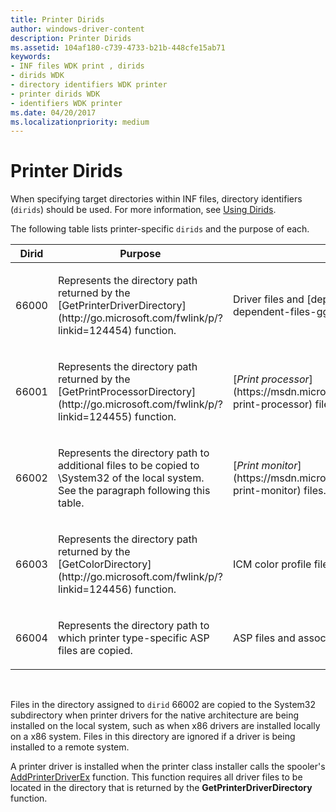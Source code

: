 ```yaml
---
title: Printer Dirids
author: windows-driver-content
description: Printer Dirids
ms.assetid: 104af180-c739-4733-b21b-448cfe15ab71
keywords:
- INF files WDK print , dirids
- dirids WDK
- directory identifiers WDK printer
- printer dirids WDK
- identifiers WDK printer
ms.date: 04/20/2017
ms.localizationpriority: medium
---
```


# Printer Dirids





When specifying target directories within INF files, directory identifiers (`dirids`) should be used. For more information, see [Using Dirids](https://msdn.microsoft.com/library/windows/hardware/ff553598).

The following table lists printer-specific `dirids` and the purpose of each.

<table>
<colgroup>
<col width="33%" />
<col width="33%" />
<col width="33%" />
</colgroup>
<thead>
<tr class="header">
<th>Dirid</th>
<th>Purpose</th>
<th>Directory Contents</th>
</tr>
</thead>
<tbody>
<tr class="odd">
<td><p>66000</p></td>
<td><p>Represents the directory path returned by the [GetPrinterDriverDirectory](http://go.microsoft.com/fwlink/p/?linkid=124454) function.</p></td>
<td><p>Driver files and [dependent files](printer-inf-file-entries.md#ddk-dependent-files-gg).</p></td>
</tr>
<tr class="even">
<td><p>66001</p></td>
<td><p>Represents the directory path returned by the [GetPrintProcessorDirectory](http://go.microsoft.com/fwlink/p/?linkid=124455) function.</p></td>
<td><p>[<em>Print processor</em>](https://msdn.microsoft.com/library/windows/hardware/ff556325#wdkgloss-print-processor) files.</p></td>
</tr>
<tr class="odd">
<td><p>66002</p></td>
<td><p>Represents the directory path to additional files to be copied to \System32 of the local system. See the paragraph following this table.</p></td>
<td><p>[<em>Print monitor</em>](https://msdn.microsoft.com/library/windows/hardware/ff556325#wdkgloss-print-monitor) files.</p></td>
</tr>
<tr class="even">
<td><p>66003</p></td>
<td><p>Represents the directory path returned by the [GetColorDirectory](http://go.microsoft.com/fwlink/p/?linkid=124456) function.</p></td>
<td><p>ICM color profile files.</p></td>
</tr>
<tr class="odd">
<td><p>66004</p></td>
<td><p>Represents the directory path to which printer type-specific ASP files are copied.</p></td>
<td><p>ASP files and associated files.</p></td>
</tr>
</tbody>
</table>

 

Files in the directory assigned to `dirid` 66002 are copied to the System32 subdirectory when printer drivers for the native architecture are being installed on the local system, such as when x86 drivers are installed locally on a x86 system. Files in this directory are ignored if a driver is being installed to a remote system.

A printer driver is installed when the printer class installer calls the spooler's [AddPrinterDriverEx](http://go.microsoft.com/fwlink/p/?linkid=124457) function. This function requires all driver files to be located in the directory that is returned by the **GetPrinterDriverDirectory** function.

 

 




